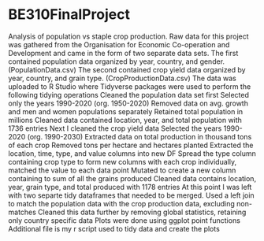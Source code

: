 # BE310FinalProject
Analysis of population vs staple crop production. 
Raw data for this project was gathered from the Organisation for Economic Co-operation and Development and came in the form of two separate data sets. 
The first contained population data organized by year, country, and gender. (PopulationData.csv)
The second contained crop yield data organized by year, country, and grain type. (CropProductionData.csv)
The data was uploaded to R Studio where Tidyverse packages were used to perform the following tidying operations
Cleaned the population data set first
  Selected only the years 1990-2020 (org. 1950-2020)
  Removed data on avg. growth and men and women populations separately
  Retained total population in millions 
  Cleaned data contained location, year, and total population with 1736 entries
Next I cleaned the crop yield data
  Selected the years 1990-2020 (org. 1990-2030)
  Extracted data on total production in thousand tons of each crop
  Removed tons per hectare and hectares planted 
  Extracted the location, time, type, and value columns into new DF
  Spread the type column containing crop type to form new columns with each crop individually, matched the value to each data point 
  Mutated to create a new column containing to sum of all the grains produced
  Cleaned data contains location, year, grain type, and total produced with 1178 entries 
At this point I was left with two separte tidy dataframes that needed to be merged. 
  Used a left join to match the population data with the crop production data, excluding non-matches 
  Cleaned this data further by removing global statistics, retaining only country specific data
Plots were done using ggplot point functions 
Additional file is my r script used to tidy data and create the plots



